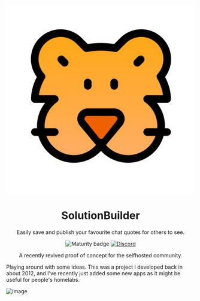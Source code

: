 <div align = "center">
  <img alt = "project logo" src = "logo.png" />
  <h1>SolutionBuilder</h1>

  Easily save and publish your favourite chat quotes for others to see.

![Maturity badge](https://img.shields.io/badge/maturity-alpha-red)
[![Discord](https://img.shields.io/discord/846737624960860180?label=Discord%20Server)](https://discord.gg/jhYWWpNJ3v)

A recently revived proof of concept for the selfhosted community. 

</div>

Playing around with some ideas. This was a project I developed back in about 2012, and I've recently just added some new apps as it might be useful for people's homelabs. 

![image](https://github.com/user-attachments/assets/66064c0e-bca5-42c8-8d9f-8990c97d0e71)

